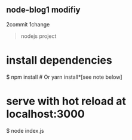 ## node-blog1 modifiy
2commit
1change

> nodejs project

# install dependencies
$ npm install # Or yarn install*[see note below]

# serve with hot reload at localhost:3000
$ node index.js
